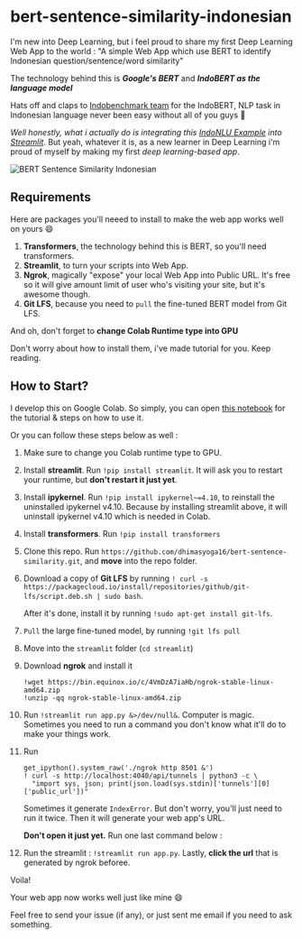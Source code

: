 # bert-sentence-similarity-indonesian


I'm new into Deep Learning, but i feel proud to share my first Deep Learning Web App to the world :
"A simple Web App which use BERT to identify Indonesian question/sentence/word similarity"

The technology behind this is ***Google's BERT*** and ***IndoBERT as the language model***

Hats off and claps to [Indobenchmark team](https://github.com/indobenchmark) for the IndoBERT, NLP task in Indonesian language never been easy without all of you guys :tada:


_Well honestly, what i actually do is integrating this [IndoNLU Example](https://github.com/indobenchmark/indonlu/blob/master/examples/finetune_wrete.ipynb) into [Streamlit](https://streamlit.io)_.
But yeah, whatever it is, as a new learner in Deep Learning i'm proud of myself by making my first _deep learning-based app_.


![BERT Sentence Similarity Indonesian](https://github.com/dhimasyoga16/bert-sentence-similarity-indonesian/blob/master/Web%20App.png)

## Requirements

Here are packages you'll neeed to install to make the web app works well on yours :smile:

1. **Transformers**, the technology behind this is BERT, so you'll need transformers.
2. **Streamlit**, to turn your scripts into Web App.
3. **Ngrok**, magically "expose" your local Web App into Public URL. It's free so it will give amount limit of user who's visiting your site, but it's awesome though.
4. **Git LFS**, because you need to `pull` the fine-tuned BERT model from Git LFS.

And oh, don't forget to **change Colab Runtime type into GPU**

Don't worry about how to install them, i've made tutorial for you. Keep reading.

## How to Start?

I develop this on Google Colab. So simply, you can open [this notebook](https://drive.google.com/file/d/17W53NcDs1vWzAEfayeEE8BHqRJeYHiK9/view?usp=sharing) for the tutorial & steps on how to use it.

Or you can follow these steps below as well :

1. Make sure to change you Colab runtime type to GPU.
2. Install **streamlit**. Run `!pip install streamlit`. It will ask you to restart your runtime, but **don't restart it just yet**.
3. Install **ipykernel**. Run `!pip install ipykernel~=4.10`, to reinstall the uninstalled ipykernel v4.10. Because by installing streamlit above, it will uninstall ipykernel v4.10 which is needed in Colab.
4. Install **transformers**. Run `!pip install transformers`
5. Clone this repo. Run `https://github.com/dhimasyoga16/bert-sentence-similarity.git`, and **move** into the repo folder.
6. Download a copy of **Git LFS** by running `! curl -s https://packagecloud.io/install/repositories/github/git-lfs/script.deb.sh | sudo bash`.

   After it's done, install it by running `!sudo apt-get install git-lfs`.
7. `Pull` the large fine-tuned model, by running `!git lfs pull`
8. Move into the `streamlit` folder (`cd streamlit`)
9. Download  **ngrok** and install it 
    ```
    !wget https://bin.equinox.io/c/4VmDzA7iaHb/ngrok-stable-linux-amd64.zip
    !unzip -qq ngrok-stable-linux-amd64.zip
    ```

10. Run `!streamlit run app.py &>/dev/null&`. Computer is magic. Sometimes you need to run a command you don't know what it'll do to make your things work.
11. Run 
    ```
    get_ipython().system_raw('./ngrok http 8501 &')
    ! curl -s http://localhost:4040/api/tunnels | python3 -c \
      "import sys, json; print(json.load(sys.stdin)['tunnels'][0]['public_url'])"
    ```
    Sometimes it generate `IndexError`. But don't worry, you'll just need to run it twice. Then it will generate your web app's URL.
    
    **Don't open it just yet.** Run one last command below :
    
12. Run the streamlit : `!streamlit run app.py`. Lastly, **click the url** that is generated by ngrok beforee.


Voila!

Your web app now works well just like mine :smile:

Feel free to send your issue (if any), or just sent me email if you need to ask something.
